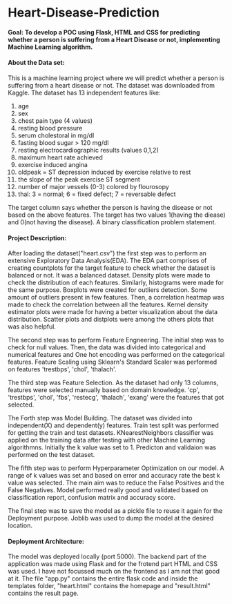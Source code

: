 # Heart-Disease-Prediction

#### Goal: To develop a POC using Flask, HTML and CSS for predicting whether a person is suffering from a Heart Disease or not, implementing Machine Learning algorithm.

#### About the Data set: 
This is a machine learning project where we will predict whether a person is suffering from a heart disease or not. 
The dataset was downloaded from Kaggle. The dataset has 13 independent features like:
1. age
2. sex
3. chest pain type (4 values)
4. resting blood pressure
5. serum cholestoral in mg/dl
6. fasting blood sugar > 120 mg/dl
7. resting electrocardiographic results (values 0,1,2)
8. maximum heart rate achieved
9. exercise induced angina
10. oldpeak = ST depression induced by exercise relative to rest
11. the slope of the peak exercise ST segment
12. number of major vessels (0-3) colored by flourosopy
13. thal: 3 = normal; 6 = fixed defect; 7 = reversable defect 

The target column says whether the person is having the disease or not based on the above features.
The target has two values 1(having the diease) and 0(not having the disease). A binary classification problem statement.

#### Project Description:
After loading the dataset("heart.csv") the first step was to perform an extensive Exploratory Data Analysis(EDA).
The EDA part comprises of creating countplots for the target feature to check whether the dataset is balanced or not.
It was a balanced dataset. Density plots were made to check the distribution of each features.
Similarly, histograms were made for the same purpose. Boxplots were created for outliers detection. Some amount of outliers present in few features.
Then, a correlation heatmap was made to check the correlation between all the features.
Kernel density estimator plots were made for having a better visualization about the data distribution.
Scatter plots and distplots were among the others plots that was also helpful.

The second step was to perform Feature Engneering. The initial step was to check for null values. Then, the data was divided into categorical and numerical features and One hot encoding was performed on the categorical features.
Feature Scaling using Sklearn's Standard Scaler was performed on features 'trestbps', 'chol', 'thalach'. 

The third step was Feature Selection. As the dataset had only 13 columns, features were selected manually based on domain knowledge.
'cp', 'trestbps', 'chol', 'fbs', 'restecg', 'thalach', 'exang' were the features that got selected.

The Forth step was Model Building. The dataset was divided into independent(X) and dependent(y) features. Train test split was performed for getting the train and test datasets.
KNearestNeighbors classifier was applied on the training data after testing with other Machine Learning algorithmns.
Initially the k value was set to 1. Predicton and validaion was performed on the test dataset.

The fifth step was to perform Hyperparameter Optimization on our model. A range of k values was set and based on error and accuracy rate the best k value was selected.
The main aim was to reduce the False Positives and the False Negatives. Model performed really good and validated based on classification report, confusion matrix and accuracy score.

The final step was to save the model as a pickle file to reuse it again for the Deployment purpose. Joblib was used to dump the model at the desired location.

#### Deployment Architecture:
The model was deployed locally (port 5000). The backend part of the application was made using Flask and for the frotend part HTML and CSS was used.
I have not focussed much on the frontend as I am not that good at it. The file "app.py" contains the entire flask code and inside the templates folder, "heart.html" contains the homepage and "result.html" contains the result page. 
